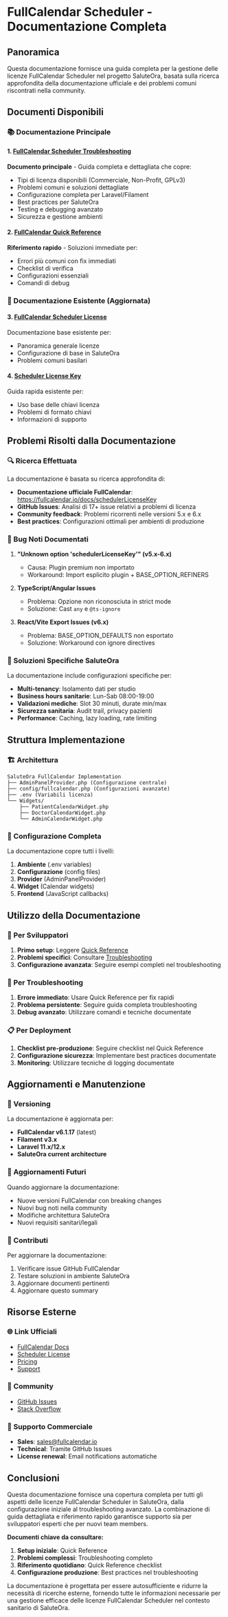 # FullCalendar Scheduler - Documentazione Completa

## Panoramica

Questa documentazione fornisce una guida completa per la gestione delle licenze FullCalendar Scheduler nel progetto SaluteOra, basata sulla ricerca approfondita della documentazione ufficiale e dei problemi comuni riscontrati nella community.

## Documenti Disponibili

### 📚 Documentazione Principale

#### 1. [FullCalendar Scheduler Troubleshooting](./fullcalendar-scheduler-license-troubleshooting.md)
**Documento principale** - Guida completa e dettagliata che copre:
- Tipi di licenza disponibili (Commerciale, Non-Profit, GPLv3)
- Problemi comuni e soluzioni dettagliate
- Configurazione completa per Laravel/Filament
- Best practices per SaluteOra
- Testing e debugging avanzato
- Sicurezza e gestione ambienti

#### 2. [FullCalendar Quick Reference](./fullcalendar-scheduler-quick-reference.md)
**Riferimento rapido** - Soluzioni immediate per:
- Errori più comuni con fix immediati
- Checklist di verifica
- Configurazioni essenziali
- Comandi di debug

### 📖 Documentazione Esistente (Aggiornata)

#### 3. [FullCalendar Scheduler License](./fullcalendar-scheduler-license.md)
Documentazione base esistente per:
- Panoramica generale licenze
- Configurazione di base in SaluteOra
- Problemi comuni basilari

#### 4. [Scheduler License Key](./scheduler_license_key.md)
Guida rapida esistente per:
- Uso base delle chiavi licenza
- Problemi di formato chiavi
- Informazioni di supporto

## Problemi Risolti dalla Documentazione

### 🔍 Ricerca Effettuata

La documentazione è basata su ricerca approfondita di:
- **Documentazione ufficiale FullCalendar**: https://fullcalendar.io/docs/schedulerLicenseKey
- **GitHub Issues**: Analisi di 17+ issue relativi a problemi di licenza
- **Community feedback**: Problemi ricorrenti nelle versioni 5.x e 6.x
- **Best practices**: Configurazioni ottimali per ambienti di produzione

### 🐛 Bug Noti Documentati

1. **"Unknown option 'schedulerLicenseKey'" (v5.x-6.x)**
   - Causa: Plugin premium non importato
   - Workaround: Import esplicito plugin + BASE_OPTION_REFINERS

2. **TypeScript/Angular Issues**
   - Problema: Opzione non riconosciuta in strict mode
   - Soluzione: Cast `any` e `@ts-ignore`

3. **React/Vite Export Issues (v6.x)**
   - Problema: BASE_OPTION_DEFAULTS non esportato
   - Soluzione: Workaround con ignore directives

### 🎯 Soluzioni Specifiche SaluteOra

La documentazione include configurazioni specifiche per:
- **Multi-tenancy**: Isolamento dati per studio
- **Business hours sanitarie**: Lun-Sab 08:00-19:00
- **Validazioni mediche**: Slot 30 minuti, durate min/max
- **Sicurezza sanitaria**: Audit trail, privacy pazienti
- **Performance**: Caching, lazy loading, rate limiting

## Struttura Implementazione

### 🏗️ Architettura

```
SaluteOra FullCalendar Implementation
├── AdminPanelProvider.php (Configurazione centrale)
├── config/fullcalendar.php (Configurazioni avanzate)
├── .env (Variabili licenza)
└── Widgets/
    ├── PatientCalendarWidget.php
    ├── DoctorCalendarWidget.php
    └── AdminCalendarWidget.php
```

### 🔧 Configurazione Completa

La documentazione copre tutti i livelli:
1. **Ambiente** (.env variables)
2. **Configurazione** (config files)
3. **Provider** (AdminPanelProvider)
4. **Widget** (Calendar widgets)
5. **Frontend** (JavaScript callbacks)

## Utilizzo della Documentazione

### 🚀 Per Sviluppatori

1. **Primo setup**: Leggere [Quick Reference](./fullcalendar-scheduler-quick-reference.md)
2. **Problemi specifici**: Consultare [Troubleshooting](./fullcalendar-scheduler-license-troubleshooting.md)
3. **Configurazione avanzata**: Seguire esempi completi nel troubleshooting

### 🔧 Per Troubleshooting

1. **Errore immediato**: Usare Quick Reference per fix rapidi
2. **Problema persistente**: Seguire guida completa troubleshooting
3. **Debug avanzato**: Utilizzare comandi e tecniche documentate

### 📋 Per Deployment

1. **Checklist pre-produzione**: Seguire checklist nel Quick Reference
2. **Configurazione sicurezza**: Implementare best practices documentate
3. **Monitoring**: Utilizzare tecniche di logging documentate

## Aggiornamenti e Manutenzione

### 📅 Versioning

La documentazione è aggiornata per:
- **FullCalendar v6.1.17** (latest)
- **Filament v3.x**
- **Laravel 11.x/12.x**
- **SaluteOra current architecture**

### 🔄 Aggiornamenti Futuri

Quando aggiornare la documentazione:
- Nuove versioni FullCalendar con breaking changes
- Nuovi bug noti nella community
- Modifiche architettura SaluteOra
- Nuovi requisiti sanitari/legali

### 📝 Contributi

Per aggiornare la documentazione:
1. Verificare issue GitHub FullCalendar
2. Testare soluzioni in ambiente SaluteOra
3. Aggiornare documenti pertinenti
4. Aggiornare questo summary

## Risorse Esterne

### 🌐 Link Ufficiali
- [FullCalendar Docs](https://fullcalendar.io/docs/)
- [Scheduler License](https://fullcalendar.io/docs/schedulerLicenseKey)
- [Pricing](https://fullcalendar.io/pricing/)
- [Support](https://fullcalendar.io/support/)

### 🐛 Community
- [GitHub Issues](https://github.com/fullcalendar/fullcalendar/issues)
- [Stack Overflow](https://stackoverflow.com/questions/tagged/fullcalendar)

### 📧 Supporto Commerciale
- **Sales**: sales@fullcalendar.io
- **Technical**: Tramite GitHub Issues
- **License renewal**: Email notifications automatiche

## Conclusioni

Questa documentazione fornisce una copertura completa per tutti gli aspetti delle licenze FullCalendar Scheduler in SaluteOra, dalla configurazione iniziale al troubleshooting avanzato. La combinazione di guida dettagliata e riferimento rapido garantisce supporto sia per sviluppatori esperti che per nuovi team members.

**Documenti chiave da consultare:**
1. **Setup iniziale**: Quick Reference
2. **Problemi complessi**: Troubleshooting completo
3. **Riferimento quotidiano**: Quick Reference checklist
4. **Configurazione produzione**: Best practices nel troubleshooting

La documentazione è progettata per essere autosufficiente e ridurre la necessità di ricerche esterne, fornendo tutte le informazioni necessarie per una gestione efficace delle licenze FullCalendar Scheduler nel contesto sanitario di SaluteOra. 
